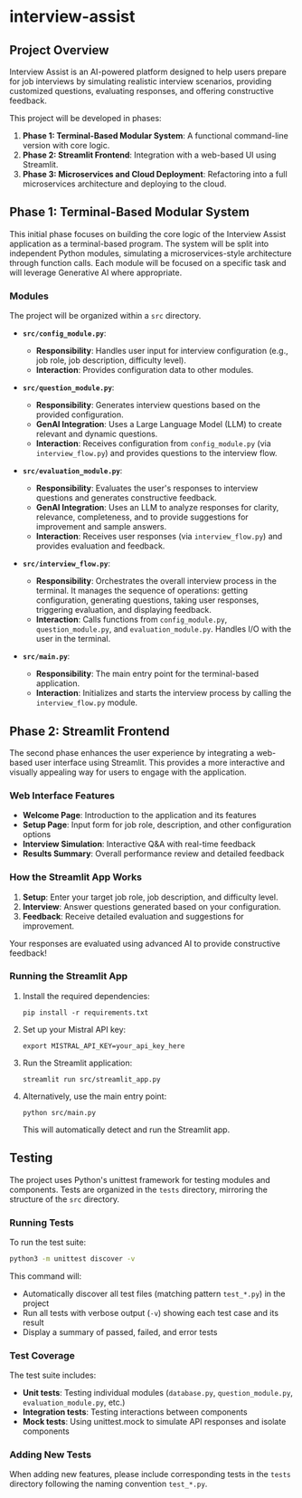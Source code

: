 # interview-assist

## Project Overview
Interview Assist is an AI-powered platform designed to help users prepare for job interviews by simulating realistic interview scenarios, providing customized questions, evaluating responses, and offering constructive feedback.

This project will be developed in phases:
1.  **Phase 1: Terminal-Based Modular System**: A functional command-line version with core logic.
2.  **Phase 2: Streamlit Frontend**: Integration with a web-based UI using Streamlit.
3.  **Phase 3: Microservices and Cloud Deployment**: Refactoring into a full microservices architecture and deploying to the cloud.

## Phase 1: Terminal-Based Modular System

This initial phase focuses on building the core logic of the Interview Assist application as a terminal-based program. The system will be split into independent Python modules, simulating a microservices-style architecture through function calls. Each module will be focused on a specific task and will leverage Generative AI where appropriate.

### Modules

The project will be organized within a `src` directory.

*   **`src/config_module.py`**:
    *   **Responsibility**: Handles user input for interview configuration (e.g., job role, job description, difficulty level).
    *   **Interaction**: Provides configuration data to other modules.

*   **`src/question_module.py`**:
    *   **Responsibility**: Generates interview questions based on the provided configuration.
    *   **GenAI Integration**: Uses a Large Language Model (LLM) to create relevant and dynamic questions.
    *   **Interaction**: Receives configuration from `config_module.py` (via `interview_flow.py`) and provides questions to the interview flow.

*   **`src/evaluation_module.py`**:
    *   **Responsibility**: Evaluates the user's responses to interview questions and generates constructive feedback.
    *   **GenAI Integration**: Uses an LLM to analyze responses for clarity, relevance, completeness, and to provide suggestions for improvement and sample answers.
    *   **Interaction**: Receives user responses (via `interview_flow.py`) and provides evaluation and feedback.

*   **`src/interview_flow.py`**:
    *   **Responsibility**: Orchestrates the overall interview process in the terminal. It manages the sequence of operations: getting configuration, generating questions, taking user responses, triggering evaluation, and displaying feedback.
    *   **Interaction**: Calls functions from `config_module.py`, `question_module.py`, and `evaluation_module.py`. Handles I/O with the user in the terminal.

*   **`src/main.py`**:
    *   **Responsibility**: The main entry point for the terminal-based application.
    *   **Interaction**: Initializes and starts the interview process by calling the `interview_flow.py` module.

## Phase 2: Streamlit Frontend

The second phase enhances the user experience by integrating a web-based user interface using Streamlit. This provides a more interactive and visually appealing way for users to engage with the application.

### Web Interface Features

* **Welcome Page**: Introduction to the application and its features
* **Setup Page**: Input form for job role, description, and other configuration options
* **Interview Simulation**: Interactive Q&A with real-time feedback
* **Results Summary**: Overall performance review and detailed feedback

### How the Streamlit App Works

1.  **Setup**: Enter your target job role, job description, and difficulty level.
2.  **Interview**: Answer questions generated based on your configuration.
3.  **Feedback**: Receive detailed evaluation and suggestions for improvement.

Your responses are evaluated using advanced AI to provide constructive feedback!

### Running the Streamlit App

1. Install the required dependencies:
   ```
   pip install -r requirements.txt
   ```

2. Set up your Mistral API key:
   ```
   export MISTRAL_API_KEY=your_api_key_here
   ```

3. Run the Streamlit application:
   ```
   streamlit run src/streamlit_app.py
   ```

4. Alternatively, use the main entry point:
   ```
   python src/main.py
   ```
   This will automatically detect and run the Streamlit app.

## Testing

The project uses Python's unittest framework for testing modules and components. Tests are organized in the `tests` directory, mirroring the structure of the `src` directory.

### Running Tests

To run the test suite:

```bash
python3 -m unittest discover -v
```

This command will:
- Automatically discover all test files (matching pattern `test_*.py`) in the project
- Run all tests with verbose output (`-v`) showing each test case and its result
- Display a summary of passed, failed, and error tests

### Test Coverage

The test suite includes:
- **Unit tests**: Testing individual modules (`database.py`, `question_module.py`, `evaluation_module.py`, etc.)
- **Integration tests**: Testing interactions between components
- **Mock tests**: Using unittest.mock to simulate API responses and isolate components

### Adding New Tests

When adding new features, please include corresponding tests in the `tests` directory following the naming convention `test_*.py`.